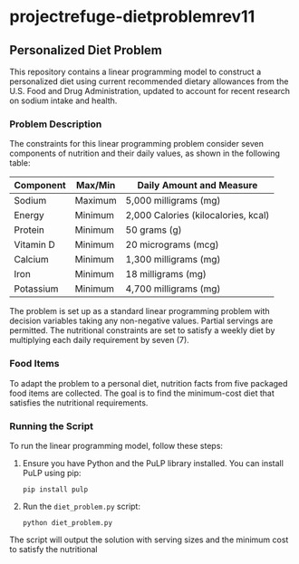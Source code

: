# projectrefuge-dietproblemrev11

## Personalized Diet Problem

This repository contains a linear programming model to construct a personalized diet using current recommended dietary allowances from the U.S. Food and Drug Administration, updated to account for recent research on sodium intake and health.

### Problem Description

The constraints for this linear programming problem consider seven components of nutrition and their daily values, as shown in the following table:

| Component | Max/Min | Daily Amount and Measure |
|-----------|---------|--------------------------|
| Sodium    | Maximum | 5,000 milligrams (mg)    |
| Energy    | Minimum | 2,000 Calories (kilocalories, kcal) |
| Protein   | Minimum | 50 grams (g)             |
| Vitamin D | Minimum | 20 micrograms (mcg)      |
| Calcium   | Minimum | 1,300 milligrams (mg)    |
| Iron      | Minimum | 18 milligrams (mg)       |
| Potassium | Minimum | 4,700 milligrams (mg)    |

The problem is set up as a standard linear programming problem with decision variables taking any non-negative values. Partial servings are permitted. The nutritional constraints are set to satisfy a weekly diet by multiplying each daily requirement by seven (7).

### Food Items

To adapt the problem to a personal diet, nutrition facts from five packaged food items are collected. The goal is to find the minimum-cost diet that satisfies the nutritional requirements.

### Running the Script

To run the linear programming model, follow these steps:

1. Ensure you have Python and the PuLP library installed. You can install PuLP using pip:
   ```
   pip install pulp
   ```

2. Run the `diet_problem.py` script:
   ```
   python diet_problem.py
   ```

The script will output the solution with serving sizes and the minimum cost to satisfy the nutritional 